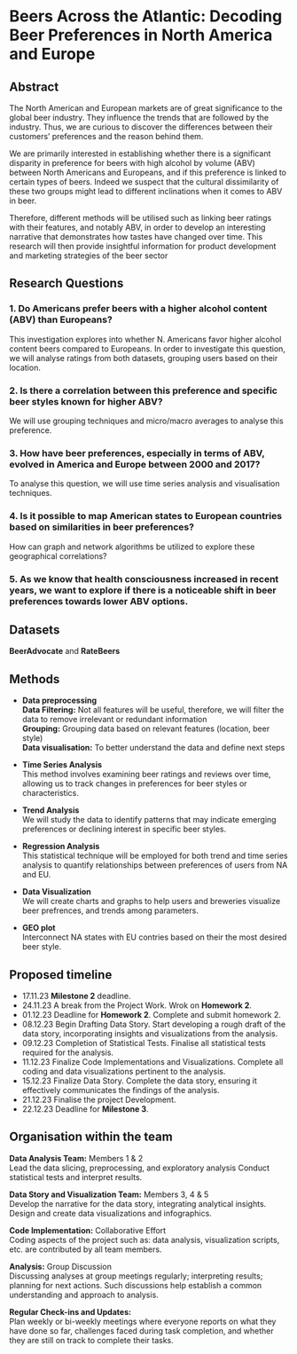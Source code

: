 # Beers Across the Atlantic: Decoding Beer Preferences in North America and Europe

## Abstract
The North American and European markets are of great significance to the global beer industry. They influence the trends that are followed by the industry. Thus, we are curious to discover the differences between their customers’ preferences and the reason behind them.

We are primarily interested in establishing whether there is a significant disparity in preference for beers with high alcohol by volume (ABV) between North Americans and Europeans, and if this preference is linked to certain types of beers. Indeed we suspect that the cultural dissimilarity of these two groups might lead to different inclinations when it comes to ABV in beer.

Therefore, different methods will be utilised such as linking beer ratings with their features, and notably ABV, in order to develop an interesting narrative that demonstrates how tastes have changed over time.
This research will then provide insightful information for product development and marketing strategies of the beer sector

## Research Questions
### 1. Do Americans prefer beers with a higher alcohol content (ABV) than Europeans?
This investigation explores  into whether N. Americans favor higher alcohol content beers compared to Europeans. In order to investigate this question, we will analyse ratings from both datasets, grouping users based on their location.  
### 2. Is there a correlation between this preference and specific beer styles known for higher ABV?
We will use grouping techniques and micro/macro averages to analyse this preference.
### 3. How have beer preferences, especially in terms of ABV, evolved in America and Europe between 2000 and 2017?
To analyse this question, we will use time series analysis and visualisation techniques.
### 4. Is it possible to map American states to European countries based on similarities in beer preferences?
How can graph and network algorithms be utilized to explore these geographical correlations?
### 5. As we know that health consciousness increased in recent years, we want to explore if there is a noticeable shift in beer preferences towards lower ABV options.

## Datasets
**BeerAdvocate** and **RateBeers**

## Methods
- **Data preprocessing**</br>
**Data Filtering:** Not all features will be useful, therefore, we will filter the data to remove irrelevant or redundant information</br>
**Grouping:** Grouping data based on relevant features (location, beer style)</br>
**Data visualisation:** To better understand the data and define next steps</br>

- **Time Series Analysis**</br>
This method involves examining beer ratings and reviews over time, allowing us to track changes in preferences for beer styles or characteristics.

- **Trend Analysis**</br>
We will study the data to identify patterns that may indicate emerging preferences or declining interest in specific beer styles.

- **Regression Analysis**</br>
This statistical technique will be employed for both trend and time series analysis to quantify relationships between preferences of users from NA and EU.

- **Data Visualization**</br>
We will create charts and graphs to help users and breweries visualize beer prefrences, and trends among parameters.

- **GEO plot**</br>
Interconnect NA states with EU contries based on their the most desired beer style.

## Proposed timeline
- 17.11.23 **Milestone 2** deadline.
- 24.11.23 A break from the Project Work. Wrok on **Homework 2**.
- 01.12.23 Deadline for **Homework 2**. Complete and submit homework 2.
- 08.12.23 Begin Drafting Data Story. Start developing a rough draft of the data story, incorporating insights and visualizations from the analysis.
- 09.12.23 Completion of Statistical Tests. Finalise all statistical tests required for the analysis.
- 11.12.23 Finalize Code Implementations and Visualizations. Complete all coding and data visualizations pertinent to the analysis.
- 15.12.23 Finalize Data Story. Complete the data story, ensuring it effectively communicates the findings of the analysis.
- 21.12.23 Finalise the project Development.
- 22.12.23 Deadline for **Milestone 3**.

## Organisation within the team
**Data Analysis Team:** Members 1 & 2</br>
Lead the data slicing, preprocessing, and exploratory analysis
Conduct statistical tests and interpret results.

**Data Story and Visualization Team:** Members 3, 4 & 5</br>
Develop the narrative for the data story, integrating analytical insights.
Design and create data visualizations and infographics.

**Code Implementation:** Collaborative Effort</br>
Coding aspects of the project such as: data analysis, visualization scripts, etc. are contributed by all team members.

**Analysis:** Group Discussion</br>
Discussing analyses at group meetings regularly; interpreting results; planning for next actions. Such discussions help establish a common understanding and approach to analysis.

**Regular Check-ins and Updates:**</br>
Plan weekly or bi-weekly meetings where everyone reports on what they have done so far, challenges faced during task completion, and whether they are still on track to complete their tasks.




